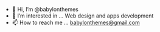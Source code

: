 - 👋 Hi, I’m @babylonthemes
- 👀 I’m interested in ... Web design and apps development 
- 📫 How to reach me ... babylonthemes@gmail.com
